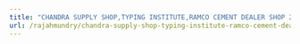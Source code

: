 ```yaml
---
title: "CHANDRA SUPPLY SHOP,TYPING INSTITUTE,RAMCO CEMENT DEALER SHOP 24-4-19 WEAVERS COLONY ,R.V.NAGAR 4TH STREET "
url: /rajahmundry/chandra-supply-shop-typing-institute-ramco-cement-dealer-shop-24-4-19-weavers-colony-r-v-nagar-4th-street/
---
```

